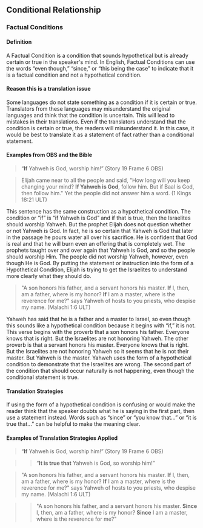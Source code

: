 ## Conditional Relationship

### Factual Conditions

#### Definition

A Factual Condition is a condition that sounds hypothetical but is already certain or true in the speaker's mind. In English, Factual Conditions can use the words “even though,” “since,” or “this being the case” to indicate that it is a factual condition and not a hypothetical condition.

#### Reason this is a translation issue

Some languages do not state something as a condition if it is certain or true. Translators from these languages may misunderstand the original languages and think that the condition is uncertain. This will lead to mistakes in their translations. Even if the translators understand that the condition is certain or true, the readers will misunderstand it. In this case, it would be best to translate it as a statement of fact rather than a conditional statement.

#### Examples from OBS and the Bible

> “**If** Yahweh is God, worship him!” (Story 19 Frame 6 OBS)

> Elijah came near to all the people and said, "How long will you keep changing your mind? **If Yahweh is God**, follow him. But if Baal is God, then follow him." Yet the people did not answer him a word. (1 Kings 18:21 ULT)

This sentence has the same construction as a hypothetical condition. The condition or “if” is “if Yahweh is God” and if that is true, then the Israelites should worship Yahweh. But the prophet Elijah does not question whether or not Yahweh is God. In fact, he is so certain that Yahweh is God that later in the passage he pours water all over his sacrifice. He is confident that God is real and that he will burn even an offering that is completely wet. The prophets taught over and over again that Yahweh is God, and so the people should worship Him. The people did not worship Yahweh, however, even though He is God. By putting the statement or instruction into the form of a Hypothetical Condition, Elijah is trying to get the Israelites to understand more clearly what they should do.

> "A son honors his father, and a servant honors his master. **If** I, then, am a father, where is my honor? **If** I am a master, where is the reverence for me?" says Yahweh of hosts to you priests, who despise my name.  (Malachi 1:6 ULT)

Yahweh has said that he is a father and a master to Israel, so even though this sounds like a hypothetical condition because it begins with “if,” it is not. This verse begins with the proverb that a son honors his father. Everyone knows that is right. But the Israelites are not honoring Yahweh. The other proverb is that a servant honors his master. Everyone knows that is right. But the Israelites are not honoring Yahweh so it seems that he is not their master. But Yahweh is the master. Yahweh uses the form of a hypothetical condition to demonstrate that the Israelites are wrong. The second part of the condition that should occur naturally is not happening, even though the conditional statement is true.

#### Translation Strategies

If using the form of a hypothetical condition is confusing or would make the reader think that the speaker doubts what he is saying in the first part, then use a statement instead. Words such as “since” or “you know that…” or “it is true that…” can be helpful to make the meaning clear.

#### Examples of Translation Strategies Applied

> “**If** Yahweh is God, worship him!” (Story 19 Frame 6 OBS)

>> “**It is true that** Yahweh is God, so worship him!”

> "A son honors his father, and a servant honors his master. **If** I, then, am a father, where is my honor? **If** I am a master, where is the reverence for me?" says Yahweh of hosts to you priests, who despise my name.  (Malachi 1:6 ULT)

>> "A son honors his father, and a servant honors his master. **Since** I, then, am a father, where is my honor? **Since** I am a master, where is the reverence for me?" 
